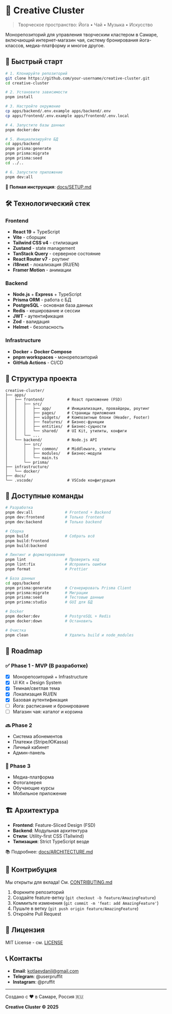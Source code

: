 # 🎨 Creative Cluster

> Творческое пространство: Йога • Чай • Музыка • Искусство

Монорепозиторий для управления творческим кластером в Самаре, включающий интернет-магазин чая, систему бронирования йога-классов, медиа-платформу и многое другое.

## 🚀 Быстрый старт

```bash
# 1. Клонируйте репозиторий
git clone https://github.com/your-username/creative-cluster.git
cd creative-cluster

# 2. Установите зависимости
pnpm install

# 3. Настройте окружение
cp apps/backend/.env.example apps/backend/.env
cp apps/frontend/.env.example apps/frontend/.env.local

# 4. Запустите базы данных
pnpm docker:dev

# 5. Инициализируйте БД
cd apps/backend
pnpm prisma:generate
pnpm prisma:migrate
pnpm prisma:seed
cd ../..

# 6. Запустите приложение
pnpm dev:all
```

📖 **Полная инструкция**: [docs/SETUP.md](docs/SETUP.md)

## 🛠️ Технологический стек

### Frontend

- **React 19** + TypeScript
- **Vite** - сборщик
- **Tailwind CSS v4** - стилизация
- **Zustand** - state management
- **TanStack Query** - серверное состояние
- **React Router v7** - роутинг
- **i18next** - локализация (RU/EN)
- **Framer Motion** - анимации

### Backend

- **Node.js** + **Express** + TypeScript
- **Prisma ORM** - работа с БД
- **PostgreSQL** - основная база данных
- **Redis** - кеширование и сессии
- **JWT** - аутентификация
- **Zod** - валидация
- **Helmet** - безопасность

### Infrastructure

- **Docker** + **Docker Compose**
- **pnpm workspaces** - монорепозиторий
- **GitHub Actions** - CI/CD

## 📁 Структура проекта

```
creative-cluster/
├── apps/
│   ├── frontend/          # React приложение (FSD)
│   │   ├── src/
│   │   │   ├── app/       # Инициализация, провайдеры, роутинг
│   │   │   ├── pages/     # Страницы приложения
│   │   │   ├── widgets/   # Композитные блоки (Header, Footer)
│   │   │   ├── features/  # Бизнес-функции
│   │   │   ├── entities/  # Бизнес-сущности
│   │   │   └── shared/    # UI Kit, утилиты, конфиги
│   │   └── ...
│   └── backend/           # Node.js API
│       ├── src/
│       │   ├── common/    # Middleware, утилиты
│       │   ├── modules/   # Бизнес-модули
│       │   └── main.ts
│       └── prisma/
├── infrastructure/
│   └── docker/
├── docs/
└── .vscode/               # VSCode конфигурация
```

## 📜 Доступные команды

```bash
# Разработка
pnpm dev:all              # Frontend + Backend
pnpm dev:frontend         # Только frontend
pnpm dev:backend          # Только backend

# Сборка
pnpm build                # Собрать всё
pnpm build:frontend
pnpm build:backend

# Линтинг и форматирование
pnpm lint                 # Проверить код
pnpm lint:fix             # Исправить ошибки
pnpm format               # Prettier

# База данных
cd apps/backend
pnpm prisma:generate      # Сгенерировать Prisma Client
pnpm prisma:migrate       # Миграции
pnpm prisma:seed          # Тестовые данные
pnpm prisma:studio        # GUI для БД

# Docker
pnpm docker:dev           # PostgreSQL + Redis
pnpm docker:down          # Остановить

# Очистка
pnpm clean                # Удалить build и node_modules
```

## 🎯 Roadmap

### ✅ Phase 1 - MVP (В разработке)

- [x] Монорепозиторий + Infrastructure
- [x] UI Kit + Design System
- [x] Темная/светлая тема
- [x] Локализация RU/EN
- [x] Базовая аутентификация
- [ ] Йога: расписание и бронирование
- [ ] Магазин чая: каталог и корзина

### 🔜 Phase 2

- Система абонементов
- Платежи (Stripe/ЮKassa)
- Личный кабинет
- Админ-панель

### 📅 Phase 3

- Медиа-платформа
- Фотогалерея
- Обучающие курсы
- Мобильное приложение

## 🏗️ Архитектура

- **Frontend**: Feature-Sliced Design (FSD)
- **Backend**: Модульная архитектура
- **Стили**: Utility-first CSS (Tailwind)
- **Типизация**: Strict TypeScript везде

📚 Подробнее: [docs/ARCHITECTURE.md](docs/ARCHITECTURE.md)

## 🤝 Контрибуция

Мы открыты для вклада! См. [CONTRIBUTING.md](CONTRIBUTING.md)

1. Форкните репозиторий
2. Создайте feature-ветку (`git checkout -b feature/AmazingFeature`)
3. Коммитьте изменения (`git commit -m 'feat: add AmazingFeature'`)
4. Пушьте в ветку (`git push origin feature/AmazingFeature`)
5. Откройте Pull Request

## 📄 Лицензия

MIT License - см. [LICENSE](LICENSE)

## 📞 Контакты

- **Email**: kotlaevdanil@gmail.com
- **Telegram**: @userpruffit
- **Instagram**: @pruffit

---

Создано с ❤️ в Самаре, Россия 🇷🇺

**Creative Cluster © 2025**
